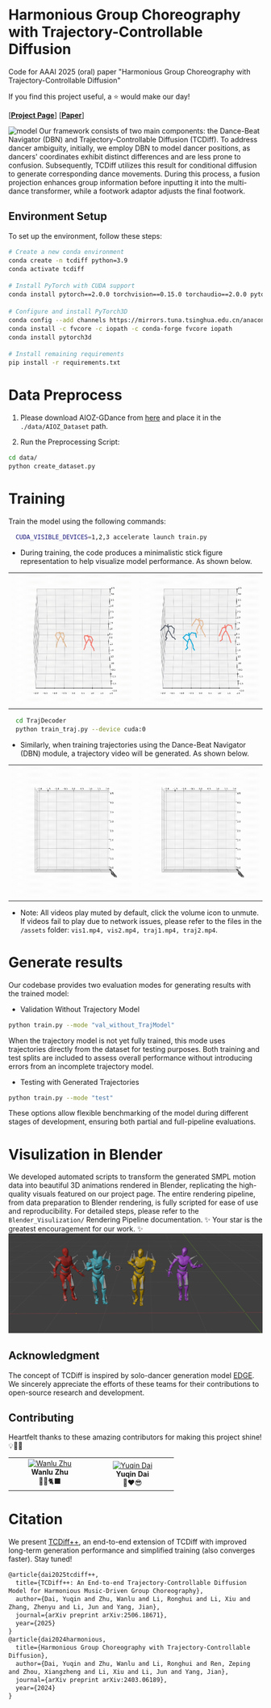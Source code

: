 # Harmonious Group Choreography with Trajectory-Controllable Diffusion
Code for AAAI 2025 (oral) paper "Harmonious Group Choreography with Trajectory-Controllable Diffusion"

If you find this project useful, a ⭐️ would make our day!

[<a href="https://wanluzhu.github.io/TCDiffusion/"><strong>Project Page</strong></a>]
[<a href="https://arxiv.org/pdf/2403.06189"><strong>Paper</strong></a>]

![model](assets/Pipline.jpg)
Our framework consists of two main components: the Dance-Beat Navigator (DBN) and Trajectory-Controllable Diffusion (TCDiff). 
To address dancer ambiguity, initially, we employ DBN to model dancer positions, as dancers' coordinates exhibit distinct differences and are less prone to confusion.
Subsequently, TCDiff utilizes this result for conditional diffusion to generate corresponding dance movements. During this process, a fusion projection enhances group information before inputting it into the multi-dance transformer, while a footwork adaptor adjusts the final footwork.


## Environment Setup

To set up the environment, follow these steps:

```bash
# Create a new conda environment
conda create -n tcdiff python=3.9
conda activate tcdiff

# Install PyTorch with CUDA support
conda install pytorch==2.0.0 torchvision==0.15.0 torchaudio==2.0.0 pytorch-cuda=11.7 -c pytorch -c nvidia

# Configure and install PyTorch3D
conda config --add channels https://mirrors.tuna.tsinghua.edu.cn/anaconda/cloud/pytorch3d/
conda install -c fvcore -c iopath -c conda-forge fvcore iopath 
conda install pytorch3d

# Install remaining requirements
pip install -r requirements.txt
```


# Data Preprocess
1. Please download AIOZ-GDance from [here](https://github.com/aioz-ai/AIOZ-GDANCE) and place it in the `./data/AIOZ_Dataset` path.


2. Run the Preprocessing Script:
```bash
cd data/
python create_dataset.py
```

# Training
Train the model using the following commands:
```bash
  CUDA_VISIBLE_DEVICES=1,2,3 accelerate launch train.py
```
- During training, the code produces a minimalistic stick figure representation to help visualize model performance. As shown below.

<table>
  <tr>
    <td>
      <center>
        <img height="260" src="assets/vis1.gif" />
      </center>
    </td>
    <td>
      <center>
        <img height="260" src="assets/vis2.gif" />
      </center>
    </td>
  </tr>
</table>




```bash
  cd TrajDecoder
  python train_traj.py --device cuda:0
```
- Similarly, when training trajectories using the Dance-Beat Navigator (DBN) module, a trajectory video will be generated. As shown below.


<table>
  <tr>
    <td>
      <center>
        <img height="260" src="assets/traj1.gif" />
      </center>
    </td>
    <td>
      <center>
        <img height="260" src="assets/traj2.gif" />
      </center>
    </td>
  </tr>
</table>


- Note: All videos play muted by default, click the volume icon to unmute. If videos fail to play due to network issues, please refer to the files in the `/assets` folder: `vis1.mp4, vis2.mp4, traj1.mp4, traj2.mp4`.

# Generate results
Our codebase provides two evaluation modes for generating results with the trained model:

- Validation Without Trajectory Model
```bash
python train.py --mode "val_without_TrajModel" 
```
When the trajectory model is not yet fully trained, this mode uses trajectories directly from the dataset for testing purposes. Both training and test splits are included to assess overall performance without introducing errors from an incomplete trajectory model.

- Testing with Generated Trajectories
```bash
python train.py --mode "test" 
```
These options allow flexible benchmarking of the model during different stages of development, ensuring both partial and full-pipeline evaluations.

# Visulization in Blender
We developed automated scripts to transform the generated SMPL motion data into beautiful 3D animations rendered in Blender, replicating the high-quality visuals featured on our project page. The entire rendering pipeline, from data preparation to Blender rendering, is fully scripted for ease of use and reproducibility. For detailed steps, please refer to the `Blender_Visulization/` Rendering Pipeline documentation.  ✨ Your star is the greatest encouragement for our work. ✨
![vis](assets/Blender_vis.png)


## Acknowledgment
The concept of TCDiff is inspired by solo-dancer generation model [EDGE](https://github.com/Stanford-TML/EDGE).
We sincerely appreciate the efforts of these teams for their contributions to open-source research and development.

## Contributing
Heartfelt thanks to these amazing contributors for making this project shine! 💡💪🌟
<table>
  <tbody>
    <tr>
    <td align="center" width="150">
        <a href="https://github.com/wanluzhu">
          <img src="https://wsrv.nl/?url=avatars.githubusercontent.com/u/87316742?v=4&mask=circle&w=100&h=100" alt="Wanlu Zhu">
        </a>
        <div><strong>Wanlu Zhu</strong></div>
        <div>🏸💧🐈‍⬛</div>
      <td align="center" width="150">
        <a href="https://github.com/Da1yuqin">
          <img src="https://wsrv.nl/?url=avatars.githubusercontent.com/u/139312004?v=4&mask=circle&w=100&h=100" alt="Yuqin Dai">
        </a>
        <div><strong>Yuqin Dai</strong></div>
        <div>🐶❤😎</div>
      </td>
    </tr>
  </tbody>
</table>


# Citation
We present [TCDiff++](https://github.com/Da1yuqin/TCDiffpp), an end-to-end extension of TCDiff with improved long-term generation performance and simplified training (also converges faster). Stay tuned!
```
@article{dai2025tcdiff++,
  title={TCDiff++: An End-to-end Trajectory-Controllable Diffusion Model for Harmonious Music-Driven Group Choreography},
  author={Dai, Yuqin and Zhu, Wanlu and Li, Ronghui and Li, Xiu and Zhang, Zhenyu and Li, Jun and Yang, Jian},
  journal={arXiv preprint arXiv:2506.18671},
  year={2025}
}
@article{dai2024harmonious,
  title={Harmonious Group Choreography with Trajectory-Controllable Diffusion},
  author={Dai, Yuqin and Zhu, Wanlu and Li, Ronghui and Ren, Zeping and Zhou, Xiangzheng and Li, Xiu and Li, Jun and Yang, Jian},
  journal={arXiv preprint arXiv:2403.06189},
  year={2024}
}
```